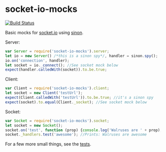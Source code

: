 # socket-io-mocks
[![Build Status](https://travis-ci.org/tehwalris/walris-central.svg?branch=master)](https://travis-ci.org/tehwalris/walris-central)

Basic mocks for [socket.io](http://socket.io/) using [sinon](http://sinonjs.org/).

Server:
```javascript
var Server = require('socket-io-mocks').server;
let io = new Server() /*this is a sinon spy*/, handler = sinon.spy();
io.on('connection', handler);
let socket = io._connect(); //See socket mock below
expect(handler.calledWith(socket)).to.be.true;
```

Client:
```javascript
var Client = require('socket-io-mocks').client;
let socket = new Client('testUrl');
expect(Client.calledWith('testUrl')).to.be.true; //it's a sinon spy
expect(socket).to.equal(Client._socket); //See socket mock below
```

Socket:
```javascript
var Socket = require('socket-io-mocks').socket;
let socket = new Socket();
socket.on('test', function (prop) {console.log('Walruses are ' + prop);});
socket._handlers.test('awesome'); //Prints: Walruses are awesome
```

For a few more small things, see the [tests](test/unit).
